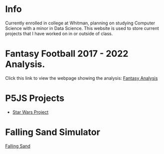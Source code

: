 
# Info
Currently enrolled in college at Whitman, planning on studying Computer Science with a minor in Data Science. 
This website is used to store current projects that I have worked on in or outside of class.

# Fantasy Football 2017 - 2022 Analysis.

Click this link to view the webpage showing the analysis:
[Fantasy Analysis](https://maxfleming05.github.io/Fantasy-Football-Analysis/)


# P5JS Projects

- [Star Wars Project](https://maxfleming05.github.io/StarWars/)


# Falling Sand Simulator

[Falling Sand](https://maxfleming05.github.io/fallingSandSim/)
